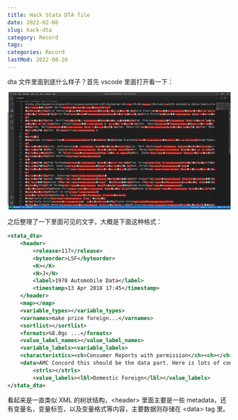 ```yaml
---
title: Hack Stata DTA file
date: 2022-02-08
slug: hack-dta
category: Record
tags:
categories: Record
lastMod: 2022-08-20
---
```

dta 文件里面到底什么样子？首先 vscode 里面打开看一下：

![image-20220212172823057.png](../assets/1660969676241_0.png)

之后整理了一下里面可见的文字，大概是下面这种格式：

```xml
<stata_dta>
    <header>
        <release>117</release>
        <byteorder>LSF</byteorder>
        <K></K>
        <N>J</N>
        <label>1978 Automobile Data</label>
        <timestamp>13 Apr 2018 17:45</timestamp>
    </header>
    <map></map>
    <variable_types></variable_types>
    <varnames>make price foreign...</varnames>
    <sortlist></sortlist>
    <formats>%8.0gc ...</formats>
    <value_label_names></value_label_names>
    <variable_labels><variable_labels>
    <characteristics><ch>Consumer Reports with permission</ch><ch></ch></characteristics>
    <data>AMC Concord this should be the data part. Here is lots of contents.</data>
        <strls></strls>
        <value_labels><lbl>Domestic Foreign</lbl></value_labels>
</stata_dta>
```

看起来是一直类似 XML 的树状结构，\<header\> 里面主要是一些 metadata，还有变量名，变量标签，以及变量格式等内容，主要数据则存储在 \<data\> tag 里。
